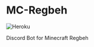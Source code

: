 # MC-Regbeh

![Heroku](https://pyheroku-badge.herokuapp.com/?app=mc-regbeh&style=flat)

Discord Bot for Minecraft Regbeh
